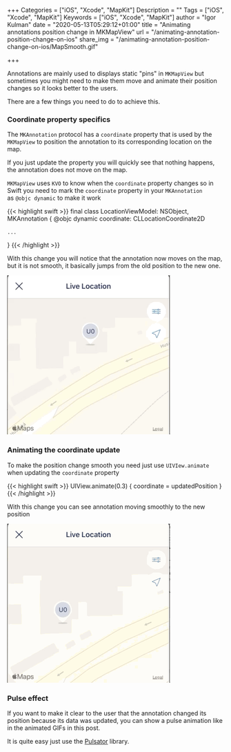 +++
Categories = ["iOS", "Xcode", "MapKit"]
Description = ""
Tags = ["iOS", "Xcode", "MapKit"]
Keywords = ["iOS", "Xcode", "MapKit"]
author = "Igor Kulman"
date = "2020-05-13T05:29:12+01:00"
title = "Animating annotations position change in MKMapView"
url = "/animating-annotation-position-change-on-ios"
share_img = "/animating-annotation-position-change-on-ios/MapSmooth.gif"

+++

Annotations are mainly used to displays static "pins" in `MKMapView` but sometimes you might need to make them move and animate their position changes so it looks better to the users. 

There are a few things you need to do to achieve this.

### Coordinate property specifics

The `MKAnnotation` protocol has a `coordinate` property that is used by the `MKMapView` to position the annotation to its corresponding location on the map. 

If you just update the property you will quickly see that nothing happens, the annotation does not move on the map.

`MKMapView` uses `KVO` to know when the `coordinate` property changes so in Swift you need to mark the `coordinate` property in your `MKAnnotation` as `@objc dynamic` to make it work

{{< highlight swift >}}
final class LocationViewModel: NSObject, MKAnnotation {
    @objc dynamic coordinate: CLLocationCoordinate2D

    ...
}
{{< /highlight >}}

With this change you will notice that the annotation now moves on the map, but it is not smooth, it basically jumps from the old position to the new one.

![Annotation jumping on coordinate change](MapJump.gif)

<!--more-->

### Animating the coordinate update

To make the position change smooth you need just use `UIVIew.animate` when updating the `coordinate` property

{{< highlight swift >}}
UIView.animate(0.3) {
    coordinate = updatedPosition
}
{{< /highlight >}}

With this change you can see annotation moving smoothly to the new position
 
![Smooth annotation movement](MapSmooth.gif)

### Pulse effect

If you want to make it clear to the user that the annotation changed its position because its data was updated, you can show a pulse animation like in the animated GIFs in this post. 

It is quite easy just use the [Pulsator](https://github.com/shu223/Pulsator/) library.